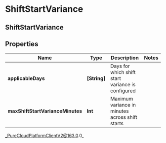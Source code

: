 # ShiftStartVariance

## ShiftStartVariance

## Properties

|Name | Type | Description | Notes|
|------------ | ------------- | ------------- | -------------|
| **applicableDays** | **[String]** | Days for which shift start variance is configured | |
| **maxShiftStartVarianceMinutes** | **Int** | Maximum variance in minutes across shift starts | |



_PureCloudPlatformClientV2@163.0.0_
